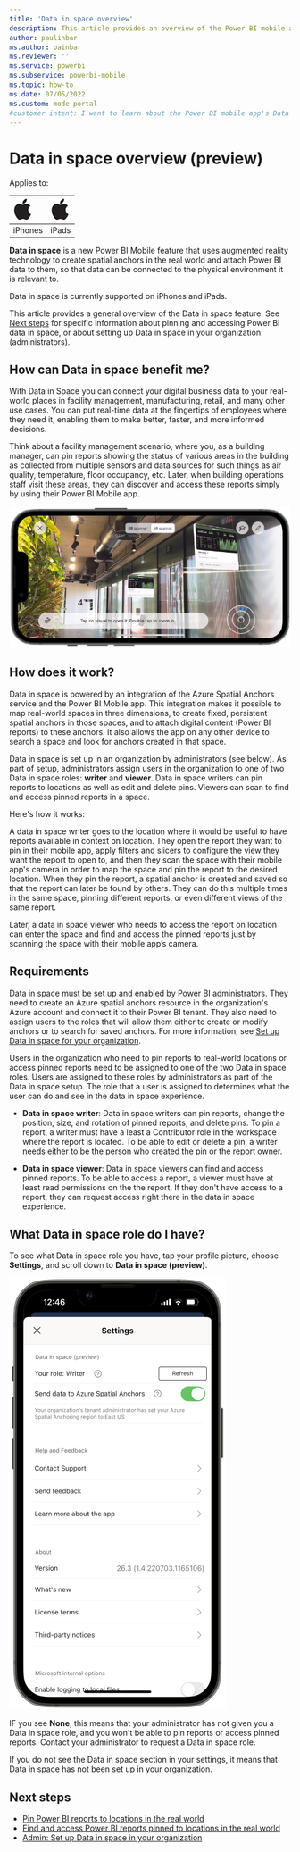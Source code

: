 ```yaml
---
title: 'Data in space overview'
description: This article provides an overview of the Power BI mobile app's Data in space feature.
author: paulinbar
ms.author: painbar
ms.reviewer: ''
ms.service: powerbi
ms.subservice: powerbi-mobile
ms.topic: how-to
ms.date: 07/05/2022
ms.custom: mode-portal
#customer intent: I want to learn about the Power BI mobile app's Data in space feature.
---
```

# Data in space overview (preview)

Applies to:

| ![iPhone](./media/mobile-apps-metrics/ios-logo-40-px.png) | ![iPads](./media/mobile-apps-metrics/ios-logo-40-px.png) |
|:--- |:--- |
|iPhones |iPads |

**Data in space** is a new Power BI Mobile feature that uses augmented reality technology to create spatial anchors in the real world and attach Power BI data to them, so that data can be connected to the physical environment it is relevant to.

Data in space is currently supported on iPhones and iPads.

This article provides a general overview of the Data in space feature. See [Next steps](#next-steps) for specific information about pinning and accessing Power BI data in space, or about setting up Data in space in your organization (administrators).


## How can Data in space benefit me?

With Data in Space you can connect your digital business data to your real-world places in facility management, manufacturing, retail, and many other use cases. You can put real-time data at the fingertips of employees where they need it, enabling them to make better, faster, and more informed decisions.

Think about a facility management scenario, where you, as a building manager, can pin reports showing the status of various areas in the building as collected from multiple sensors and data sources for such things as air quality, temperature, floor occupancy, etc. Later, when building operations staff visit these areas, they can discover and access these reports simply by using their Power BI Mobile app.

![Screenshot of a bank of elevators with Power BI reports in augmented reality in front of each elevator.](./media/mobile-apps-data-in-space-overview/power-bi-mobile-app-data-in-space-final-result.png)

## How does it work?

Data in space is powered by an integration of the Azure Spatial Anchors service and the Power BI Mobile app. This integration makes it possible to map real-world spaces in three dimensions, to create fixed, persistent spatial anchors in those spaces, and to attach digital content (Power BI reports) to these anchors. It also allows the app on any other device to search a space and look for anchors created in that space.

Data in space is set up in an organization by administrators (see below). As part of setup, administrators assign users in the organization to one of two Data in space roles: **writer** and **viewer**. Data in space writers can pin reports to locations as well as edit and delete pins. Viewers can scan to find and access pinned reports in a space.

Here's how it works:

A data in space writer goes to the location where it would be useful to have reports available in context on location. They open the report they want to pin in their mobile app, apply filters and slicers to configure the view they want the report to open to, and then they scan the space with their mobile app's camera in order to map the space and pin the report to the desired location. When they pin the report, a spatial anchor is created and saved so that the report can later be found by others. They can do this multiple times in the same space, pinning different reports, or even different views of the same report.

Later, a data in space viewer who needs to access the report on location can enter the space and find and access the pinned reports just by scanning the space with their mobile app’s camera.

## Requirements

Data in space must be set up and enabled by Power BI administrators. They need to create an Azure spatial anchors resource in the organization's Azure account and connect it to their Power BI tenant. They also need to assign users to the roles that will allow them either to create or modify anchors or to search for saved anchors. For more information, see [Set up Data in space for your organization](./mobile-apps-data-in-space-set-up.md).

Users in the organization who need to pin reports to real-world locations or access pinned reports need to be assigned to one of the two Data in space roles. Users are assigned to these roles by administrators as part of the Data in space setup. The role that a user is assigned to determines what the user can do and see in the data in space experience.

* **Data in space writer**: Data in space writers can pin reports, change the position, size, and rotation of pinned reports, and delete pins. To pin a report, a writer must have a least a Contributor role in the workspace where the report is located. To be able to edit or delete a pin, a writer needs either to be the person who created the pin or the report owner.

* **Data in space viewer**: Data in space viewers can find and access pinned reports. To be able to access a report, a viewer must have at least read permissions on the the report. If they don't have access to a report, they can request access right there in the data in space experience.

## What Data in space role do I have?

To see what Data in space role you have, tap your profile picture, choose **Settings**, and scroll down to **Data in space (preview)**.

![Screenshot of data in space settings.](./media/mobile-apps-data-in-space-overview/data-in-space-settings.png)

IF you see **None**, this means that your administrator has not given you a Data in space role, and you won't be able to pin reports or access pinned reports. Contact your administrator to request a Data in space role.

If you do not see the Data in space section in your settings, it means that Data in space has not been set up in your organization.

## Next steps

* [Pin Power BI reports to locations in the real world](mobile-apps-data-in-space-pin-reports.md)
* [Find and access Power BI reports pinned to locations in the real world](mobile-apps-data-in-space-find-pinned-reports.md)
* [Admin: Set up Data in space in your organization](mobile-apps-data-in-space-set-up.md)